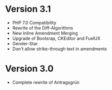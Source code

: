 Version 3.1
===========

- PHP 7.0 Compatibility
- Rewrite of the Diff-Algorithms
- New Inline Amendment Merging
- Upgrade of Bootsrap, CKEditor and FuelUX
- Gender-Star
- Don't allow strike-through text in amendments

Version 3.0
===========

- Complete rewrite of Antragsgrün